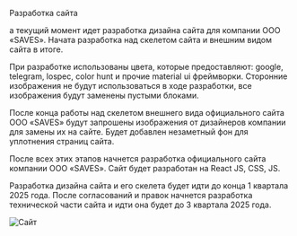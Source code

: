 Разработка сайта

а текущий момент идет разработка дизайна сайта для компании ООО «SAVES». Начата разработка над скелетом сайта и внешним видом сайта в итоге.

При разработке использованы цвета, которые предоставляют: google, telegram, lospec, color hunt и прочие material ui фреймворки. Сторонние изображения не будут использоваться в ходе разработки, все изображения будут заменены пустыми блоками.

После конца работы над скелетом внешнего вида официального сайта ООО «SAVES» будут запрошены изображения от дизайнеров компании для замены их на сайте. Будет добавлен незаметный фон для уплотнения страниц сайта.

После всех этих этапов начнется разработка официального сайта компании ООО «SAVES». Сайт будет разработан на React JS, CSS, JS.

Разработка дизайна сайта и его скелета будет идти до конца 1 квартала 2025 года. После согласований и правок начнется разработка технической части сайта и идти она будет до 3 квартала 2025 года.

![Сайт](https://c.tenor.com/rQFp5O-LzacAAAAC/spongebob-sick.gif)
